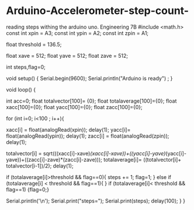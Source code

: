 # Arduino-Accelerometer-step-count-
reading steps withing the arduino uno. Engineering 7B 
#include <math.h>
const int xpin = A3; 
const int ypin = A2; 
const int zpin = A1; 

float threshold = 136.5;

float xave = 512;
float yave = 512;
float zave = 512;


int steps,flag=0; 


void setup() { 
  Serial.begin(9600);
    Serial.println("Arduino is ready") ;
}

void loop() { 

  int acc=0;
  float totalvector[100]= {0}; 
  float totalaverage[100]={0};
    float xacc[100]={0};
    float yacc[100]={0}; 
    float zacc[100]={0};

for (int i=0; i<100 ; i++){
  
xacc[i] = float(analogRead(xpin));
delay(1);
yacc[i]= float(analogRead(ypin));
delay(1);
zacc[i] = float(analogRead(zpin)); 
delay(1);

totalvector[i] = sqrt(((xacc[i]-xave)*(xacc[i]-xave))+((yacc[i]-yave)*(yacc[i]-yave))+((zacc[i]-zave)*(zacc[i]-zave)));
totalaverage[i]= ((totalvector[i]+ totalvector[i-1])/2);
delay(1);

if (totalaverage[i]>threshold && flag==0){
  steps += 1;
  flag=1;
}
else if (totalaverage[i] < threshold && flag==1){
}
if (totalaverage[i]< threshold && flag==1)
{flag=0;}

Serial.println('\n');
Serial.print("steps=");
Serial.print(steps);
delay(100);
}
}
